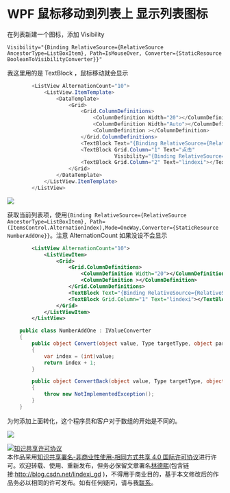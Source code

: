 # WPF 鼠标移动到列表上 显示列表图标

<!--more-->

<div id="toc"></div>

在列表新建一个图标，添加 Visibility

`Visibility="{Binding RelativeSource={RelativeSource AncestorType=ListBoxItem}, Path=IsMouseOver, Converter={StaticResource BooleanToVisibilityConverter}}"`

我这里用的是 TextBlock ，鼠标移动就会显示

```csharp
        <ListView AlternationCount="10">
            <ListView.ItemTemplate>
                <DataTemplate>
                    <Grid>
                        <Grid.ColumnDefinitions>
                            <ColumnDefinition Width="20"></ColumnDefinition>
                            <ColumnDefinition Width="Auto"></ColumnDefinition>
                            <ColumnDefinition ></ColumnDefinition>
                        </Grid.ColumnDefinitions>
                        <TextBlock Text="{Binding RelativeSource={RelativeSource AncestorType=ListBoxItem}, Path=(ItemsControl.AlternationIndex),Mode=OneWay,Converter={StaticResource NumberAddOne}}"></TextBlock>
                        <TextBlock Grid.Column="1" Text="点击"
                                   Visibility="{Binding RelativeSource={RelativeSource AncestorType=ListBoxItem}, Path=IsMouseOver, Converter={StaticResource BooleanToVisibilityConverter}}"></TextBlock>
                        <TextBlock Grid.Column="2" Text="lindexi"></TextBlock>
                    </Grid>
                </DataTemplate>
            </ListView.ItemTemplate>
        </ListView>
```


![](http://image.acmx.xyz/%E9%BC%A0%E6%A0%87%E7%A7%BB%E5%8A%A8%E5%88%B0%E5%88%97%E8%A1%A8%E4%B8%8A.gif)

获取当前列表项，使用`{Binding RelativeSource={RelativeSource AncestorType=ListBoxItem}, Path=(ItemsControl.AlternationIndex),Mode=OneWay,Converter={StaticResource NumberAddOne}}`。注意 AlternationCount 如果没设不会显示


```xml
        <ListView AlternationCount="10">
            <ListViewItem>
                <Grid>
                    <Grid.ColumnDefinitions>
                        <ColumnDefinition Width="20"></ColumnDefinition>
                        <ColumnDefinition ></ColumnDefinition>
                    </Grid.ColumnDefinitions>
                    <TextBlock Text="{Binding RelativeSource={RelativeSource AncestorType=ListBoxItem}, Path=(ItemsControl.AlternationIndex),Mode=OneWay,Converter={StaticResource NumberAddOne}}"></TextBlock>
                    <TextBlock Grid.Column="1" Text="lindexi"></TextBlock>
                </Grid>
            </ListViewItem>
        </ListView>

```


```csharp
    public class NumberAddOne : IValueConverter
    {
        public object Convert(object value, Type targetType, object parameter, CultureInfo culture)
        {
            var index = (int)value;
            return index + 1;
        }

        public object ConvertBack(object value, Type targetType, object parameter, CultureInfo culture)
        {
            throw new NotImplementedException();
        }
    }
```

为何添加上面转化，这个程序员和客户对于数组的开始是不同的。

![](http://image.acmx.xyz/90d81d04-5aeb-42a3-adc2-8bc3f0d458b1201722210250.jpg)


<!-- for(var i = 57;i>0;i--)
{
    document.getElementById('msg'+i).checked = true; 
} -->

<a rel="license" href="http://creativecommons.org/licenses/by-nc-sa/4.0/"><img alt="知识共享许可协议" style="border-width:0" src="https://licensebuttons.net/l/by-nc-sa/4.0/88x31.png" /></a><br />本作品采用<a rel="license" href="http://creativecommons.org/licenses/by-nc-sa/4.0/">知识共享署名-非商业性使用-相同方式共享 4.0 国际许可协议</a>进行许可。欢迎转载、使用、重新发布，但务必保留文章署名[林德熙](http://blog.csdn.net/lindexi_gd)(包含链接:http://blog.csdn.net/lindexi_gd )，不得用于商业目的，基于本文修改后的作品务必以相同的许可发布。如有任何疑问，请与我[联系](mailto:lindexi_gd@163.com)。  